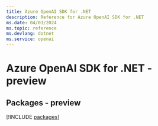```yaml
---
title: Azure OpenAI SDK for .NET
description: Reference for Azure OpenAI SDK for .NET
ms.date: 04/03/2024
ms.topic: reference
ms.devlang: dotnet
ms.service: openai
---
```

# Azure OpenAI SDK for .NET - preview
## Packages - preview
[!INCLUDE [packages](openai-index.md)]